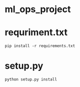 # ml_ops_project

# requriment.txt
```
pip install -r requirements.txt
```
# setup.py
```
python setup.py install
```